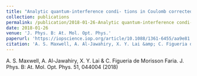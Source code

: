 ```yaml
---
title: "Analytic quantum-interference condi- tions in Coulomb corrected photoelectron holography"
collection: publications
permalink: /publication/2018-01-26-Analytic quantum-interference condi- tions in Coulomb corrected photoelectron holography
date: 2018-01-26
venue: 'J. Phys. B: At. Mol. Opt. Phys.'
paperurl: 'https://iopscience.iop.org/article/10.1088/1361-6455/aa9e81'
citation: 'A. S. Maxwell, A. Al-Jawahiry, X. Y. Lai &amp; C. Figueria de Morisson Faria. J. Phys. B: At. Mol. Opt. Phys. 51, 044004 (2018)'
---
```

A. S. Maxwell, A. Al-Jawahiry, X. Y. Lai & C. Figueria de Morisson Faria. J. Phys. B: At. Mol. Opt. Phys. 51, 044004 (2018)